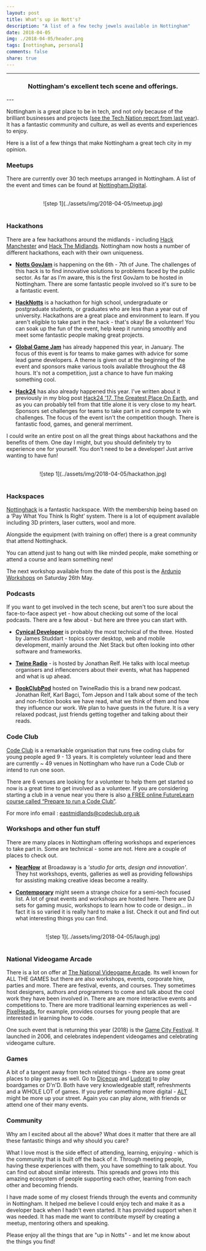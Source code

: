 ```yaml
---
layout: post
title: What's up in Nott's?
description: "A list of a few techy jewels available in Nottingham"
date: 2018-04-05
img: ./2018-04-05/header.png
tags: [nottingham, personal]
comments: false
share: true
---
```



----
<center>
<h3> Nottingham's excellent tech scene and offerings. </h3>
</center>
--- 
<br/>


Nottingham is a great place to be in tech, and not only because of the brilliant businesses and projects ([see the Tech Nation report from last year](https://technation.techcityuk.com/cluster/nottingham/)). It has a fantastic community and culture, as well as events and experiences to enjoy.

Here is a list of a few things that make Nottingham a great tech city in my opinion.

### Meetups

There are currently over 30 tech meetups arranged in Nottingham. A list of the event and times can be found at [Nottingham.Digital](https://nottingham.digital/).

<br/>
<div style="text-align:center; width:80%; margin-left: 10%;" markdown="1">
![step 1](../assets/img/2018-04-05/meetup.jpg)
</div> 
<br/>

### Hackathons
 
There are a few hackathons around the midlands - including [Hack Manchester]() and [Hack The Midlands](). Nottingham now hosts a number of different hackathons, each with their own uniqueness.

- **[Notts GovJam](http://www.govjam.org/content/about)** is happening on the 6th - 7th of June. The challenges of this hack is to find innovative solutions to problems faced by the public sector. As far as I'm aware, this is the first GovJam to be hosted in Nottingham. There are some fantastic people involved so it's sure to be a fantastic event.

- **[HackNotts](http://hacknotts.com/)** is a hackathon for high school, undergraduate or postgraduate students, or graduates who are less than a year out of university. Hackathons are a great place and environment to learn. If you aren't eligible to take part in the hack - that's okay! Be a volunteer! You can soak up the fun of the event, help keep it running smoothly and meet some fantastic people making great projects.

- **[Global Game Jam](https://globalgamejam.org/)** has already happened this year, in January. The focus of this event is for teams to make games with advice for some lead game developers. A theme is given out at the beginning of the event and sponsors make various tools available throughout the 48 hours. It's not a competition, just a chance to have fun making something cool.

- **[Hack24](https://www.hack24.co.uk/)** has also already happened this year. I've written about it previously in my blog post [Hack24 '17, The Greatest Place On Earth](http://jesswhite.co.uk/hack242017-post/), and as you can probably tell from that title alone it is very close to my heart. Sponsors set challenges for teams to take part in and compete to win challenges. The focus of the event isn't the competition though. There is fantastic food, games, and general merriment. 

I could write an entire post on all the great things about hackathons and the benefits of them. One day I might, but you should definitely try to experience one for yourself. You don't need to be a developer! Just arrive wanting to have fun!

<br/>
<div style="text-align:center; width:80%; margin-left: 10%;" markdown="1">
![step 1](../assets/img/2018-04-05/hackathon.jpg)
</div> 
<br/>

### Hackspaces

[Nottinghack](http://nottinghack.org.uk/) is a fantastic hackspace. With the membership being based on a ‘Pay What You Think Is Right’ system​. There is a lot of equipment available including 3D printers, laser cutters, wool and more. 

Alongside the equipment (with training on offer) there is a great community that attend Nottinghack. 

You can attend just to hang out with like minded people, make something or attend a course and learn something new!

The next workshop available from the date of this post is the [Ardunio Workshops](http://nottinghack.org.uk/introduction-to-arduino-workshop/) on Saturday 26th May. 

### Podcasts

If you want to get involved in the tech scene, but aren't too sure about the face-to-face aspect yet - how about checking out some of the local podcasts. There are a few about - but here are three you can start with.

- **[Cynical Developer](https://cynicaldeveloper.com/)** is probably the most technical of the three. Hosted by James Studdart - topics cover desktop, web and mobile development, mainly around the .Net Stack but often looking into other software and frameworks.

- **[Twine Radio](http://twineradio.co.uk/)** - is hosted by Jonathan Relf. He talks with local meetup organisers and inflencencers about their events, what has happened and what is up ahead.

- **[BookClubPod](http://twineradio.co.uk/)** hosted on TwineRadio this is a brand new podcast. Jonathan Relf, Karl Bagci, Tom Jepson and I talk about some of the tech and non-fiction books we have read, what we think of them and how they influence our work. We plan to have guests in the future. It is a very relaxed podcast, just friends getting together and talking about their reads.

### Code Club

[Code Club](https://www.codeclub.org.uk/) is a remarkable organisation that runs free coding clubs for young people aged 9 - 13 years. It is completely volunteer lead and there are currently ~ 49 venues in Nottingham who have run a Code Club or intend to run one soon.

There are 6 venues are looking for a volunteer to help them get started so now is a great time to get involved as a volunteer. If you are considering starting a club in a venue near you there is also [a FREE online FutureLearn course called “Prepare to run a Code Club”](https://www.futurelearn.com/courses/code-club).

For more info email : [eastmidlands@codeclub.org.uk](mailto:eastmidlands@codeclub.org.uk)

### Workshops and other fun stuff

There are many places in Nottingham offering workshops and experiences to take part in. Some are technical - some are not. Here are a couple of places to check out.

- **[NearNow](https://nearnow.org.uk/)** at Broadaway is a _'studio for arts, design and innovation'_. They hst workshops, events, galleries as well as providing fellowships for assisting making creative ideas become a reality.


- **[Contemporary](http://www.nottinghamcontemporary.org/)** might seem a strange choice for a semi-tech focused list. A lot of great events and workshops are hosted here. There are DJ sets for gaming music, workshops to learn how to code or design... in fact it is so varied it is really hard to make a list. Check it out and find out what interesting things you can find.

<br/>
<div style="text-align:center; width:80%; margin-left: 10%;" markdown="1">
![step 1](../assets/img/2018-04-05/laugh.jpg)
</div> 
<br/>


### National Videogame Arcade

There is a lot on offer at [The National Videogame Arcade](https://www.thenva.com/). Its well known for ALL THE GAMES but there are also workshops, events, corporate hire, parties and more. There are festival, events, and courses. They sometimes host designers, authors and programmers to come and talk about the cool work they have been involved in. There are are more interactive events and competitions to. There are more traditional learning experiences as well - [PixelHeads](https://www.thenva.com/pixelheads/), for example, provides courses for young people that are interested in learning how to code.  

One such event that is returning this year (2018) is the [Game City Festival](https://www.thenva.com/gamecity-festival/). It launched in 2006, and celebrates independent videogames and celebrating videogame culture.

### Games

A bit of a tangent away from tech related things - there are some great places to play games as well. Go to [Dicecup](https://en-gb.facebook.com/thedicecup) and [Ludorati](www.ludoraticafe.com/) to play boardgames or D'n'D. Both have very knowledgeable staff, refreshments and a WHOLE LOT of games. If you prefer something more digital - [ALT](https://en-gb.facebook.com/altgaminglounge/) might be more up your street. Again you can play alone, with friends or attend one of their many events.

### Community

Why am I excited about all the above? What does it matter that there are all these fantastic things and why should you care?

What I love most is the side effect of attending, learning, enjoying - which is the community that is built off the back of it. Through meeting people, having these experiences with them, you have something to talk about. You can find out about similar interests. This spreads and grows into this amazing ecosystem of people supporting each other, learning from each other and becoming friends.

I have made some of my closest friends through the events and community in Nottingham. It helped me believe I could enjoy tech and make it as a developer back when I hadn't even started. It has provided support when it was needed. It has made me want to contribute myself by creating a meetup, mentoring others and speaking. 

Please enjoy all the things that are "up in Notts" - and let me know about the things you find!
